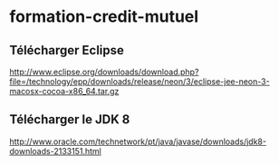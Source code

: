 # formation-credit-mutuel

## Télécharger Eclipse

http://www.eclipse.org/downloads/download.php?file=/technology/epp/downloads/release/neon/3/eclipse-jee-neon-3-macosx-cocoa-x86_64.tar.gz

## Télécharger le JDK 8

http://www.oracle.com/technetwork/pt/java/javase/downloads/jdk8-downloads-2133151.html
